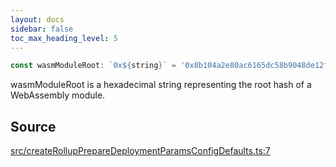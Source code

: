 ```yaml
---
layout: docs
sidebar: false
toc_max_heading_level: 5
---
```


```ts
const wasmModuleRoot: `0x${string}` = '0x8b104a2e80ac6165dc58b9048de12f301d70b02a0ab51396c22b4b4b802a16a4';
```

wasmModuleRoot is a hexadecimal string representing the root hash of a
WebAssembly module.

## Source

[src/createRollupPrepareDeploymentParamsConfigDefaults.ts:7](https://github.com/OffchainLabs/arbitrum-orbit-sdk/blob/9d5595a042e42f7d6b9af10a84816c98ea30f330/src/createRollupPrepareDeploymentParamsConfigDefaults.ts#L7)
